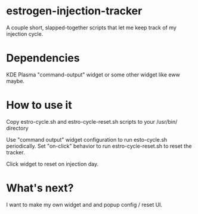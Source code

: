 # estrogen-injection-tracker
A couple short, slapped-together scripts that let me keep track of my injection cycle.

# Dependencies

KDE Plasma "command-output" widget or some other widget like eww maybe.

# How to use it

Copy estro-cycle.sh and estro-cycle-reset.sh scripts to your /usr/bin/ directory

Use "command output" widget configuration to run esto-cycle.sh periodically. Set "on-click" behavior to run estro-cycle-reset.sh to reset the tracker.

Click widget to reset on injection day.

# What's next? 

I want to make my own widget and and popup config / reset UI. 



